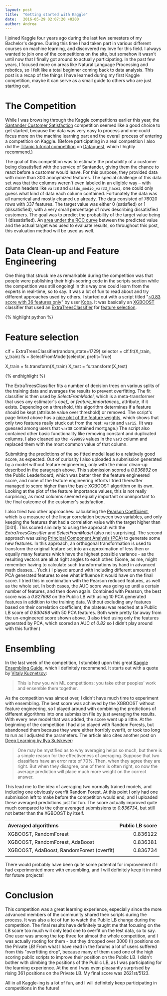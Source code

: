 ```yaml
---
layout: post
title:  "Getting started with Kaggle"
date:   2016-05-29 02:07:20 +0200
author: Andrea
---
```


I joined Kaggle four years ago during the last few semesters of my Bachelor's degree. During this time I had taken part in various different courses on machine learning, and discovered my love for this field. I always wanted to join one of the competitions on the site, but somehow it wasn't until now that I finally got around to actually participating. In the past few years, I focused more on areas like Natural Language Processing and robotics, so I felt like a total beginner coming back to data analysis. This post is a recap of the things I have learned during my first Kaggle competition, maybe it can serve as a small guide to others who are just starting out.


# The Competition

While I was browsing through the Kaggle competitions earlier this year, the [Santander Customer Satisfaction][santander-customer-satisfaction] competition seemed like a good choice to get started, because the data was very easy to process and one could focus more on the machine learning part and the overall process of entering a competition on Kaggle. (Before participating in a real competition I also did the [Titanic tutorial competition][titanic-tutorial] on [Dataquest][dataquest], which I highly recommend.)

The goal of this competition was to estimate the probability of a customer being dissatisfied with the service of Santander, giving them the chance to react before a customer would leave. For this purpose, they provided data with more than 300 anonymized features. The special challenge of this data set was that the columns weren't even labeled in an eligible way – with column headers like `var38` and `saldo_medio_var33_hace3`, one could only guess what kind of data each column contained. Fortunately the data was all numerical and mostly cleaned up already.
The data consisted of 76020 rows with 337 features. The target value was either 0 (satisfied) or 1 (dissatisfied), with a very small percentage of rows describing dissatisfied customers. The goal was to predict the probability of the target value being 1 (dissatisfied).
An [area under the ROC curve][auc] between the predicted value and the actual target was used to evaluate results, so throughout this post, this evaluation method will be used as well.


# Data Clean-up and Feature Engineering

One thing that struck me as remarkable during the competition was that people were publishing their high-scoring code in the scripts section while the competition was still ongoing! In this way one could learn from the experts in real-time, so to say. It was a lot of fun to read about and try different approaches used by others.
I started out with a script titled "[~0.83 score with 36 features only][high-score-few-features]" by user [Koba][koba]. It was basically an [XGBOOST][xgboost] classifier that used an [ExtraTreesClassifier][extra-trees-classifier] for [feature selection][feature-selection].

{% highlight python %}
# Feature selection

clf = ExtraTreesClassifier(random_state=1729)
selector = clf.fit(X_train, y_train)
fs = SelectFromModel(selector, prefit=True)

X_train = fs.transform(X_train)
X_test = fs.transform(X_test)

{% endhighlight %}


The ExtraTreesClassifier fits a number of decision trees on various splits of the training data and averages the results to prevent overfitting. The fit classifier is then used by *SelectFromModel*, which is a meta-transformer that uses any estimator's *coef_* or *feature_importances_* attribute, if it exists. Depending on a threshold, this algorithm determines if a feature should be kept (attribute value over threshold) or removed. The script's page linked above has a [nice plot of the feature weights][feature-weights], which shows that only two features really stuck out from the rest: `var38` and `var15`. (It was guessed among users that `var38` contained mortgage.)
The script also contained other basic functionality like removing constant and duplicated columns. I also cleaned up the `-999999` values in the `var3` column and replaced them with the most common value of that column.

Submitting the predictions of the so fitted model lead to a relatively good score, as expected. Out of curiosity I also uploaded a submission generated by a model without feature engineering, only with the minor clean-up described in the paragraph above. This submission scored a *0.836892* on the Public Leaderboard, which was better then the feature engineered score, and none of the feature engineering efforts I tried thereafter managed to score higher than the basic XGBOOST algorithm on its own.
Looking at the plot of the feature importance values, this is not really surprising, as most columns seemed equally important or unimportant to the final outcome of the customer's satisfaction.

I also tried two other approaches: calculating the [Pearson Coefficient][pearson-coefficient], which is a measure of the linear correlation between two variables, and only keeping the features that had a correlation value with the target higher than |0.01|. This scored similarly to using the approach with the *ExtraTreesClassifier* and *SelectFromModel* (also not surprising).
The second approach was using [Principal Component Analysis (PCA)][pca] to generate some new features. In this approach, an orthogonal transformation is used to transform the original feature set into an approximation of less then or equally many features which have the highest possible variance - as the resulting vectors are all at right angles to each other. (Some, as me, might remember having to calculate such transformations by hand in advanced math classes... Yuck.)
I played around with including different amounts of PCA generated features to see what influence it would have on the final score. I tried this in combination with the Pearson reduced features, as well as the whole set. In both cases, the AUC score was going up until a certain number of features, and then down again. Combined with Pearson, the best score was a *0.827698* on the Public LB with using 10 PCA generated features in addition to the training data. Without excluding any features based on their correlation coefficient, the plateau was reached at a Public LB score of *0.830498* with 50 PCA features. Both were pretty far away from the un-engineered score shown above. (I also tried using only the features generated by PCA, which scored an AUC of *0.82* so I didn't play around with this further.)



# Ensembling

In the last week of the competition, I stumbled upon this great [Kaggle Ensembling Guide][kaggle-ensembling-guide], which I definitely recommend. It starts out with a quote by [Vitaly Kuznetsov][vitaly-kuznetsov]:

> This is how you win ML competitions: you take other peoples’ work and ensemble them together.

As the competition was almost over, I didn't have much time to experiment with ensembling. The best score was achieved by the XGBOOST without feature engineering, so I played around with combining the predictions of different algorithms into one submission file by just averaging the results. With every new model that was added, the score went up a little. At the beginning of the competition I had also played with Random Forests, but abandoned them because they were either horribly overfit, or took too long to run as I adjusted the parameters. The article also cites another post on [Deep Learning by Ilya Sutskever][deep-learning-sutskever]:

> One may be mystified as to why averaging helps so much, but there is a simple reason for the effectiveness of averaging. Suppose that two classifiers have an error rate of 70%. Then, when they agree they are right. But when they disagree, one of them is often right, so now the average prediction will place much more weight on the correct answer.

This lead me to the idea of averaging two normally trained models, and including one obviously overfit Random Forest. At this point I only had one submission left to make before the competition would end, and I uploaded these averaged predictions just for fun. The score actually improved quite much compared to the other averaged submissions to *0.836734*, but still not better than the XGBOOST by itself.

| Averaged algorithms | Public LB score |
| :------------- |-------------:|
| XGBOOST, RandomForest | 0.836122 |
| XGBOOST, RandomForest, AdaBoost | 0.836381 |
| XGBOOST, AdaBoost, RandomForest (overfit) | 0.836734 |
| | |


There would probably have been quite some potential for improvement if I had experimented more with ensembling, and I will definitely keep it in mind for future projects!



# Conclusion

This competition was a great learning experience, especially since the more advanced members of the community shared their scripts during the process. It was also a lot of fun to watch the Public LB change during the competition. The final results have definitely taught me that focusing on the LB score too much will only lead one to overfit on the test data, so to say. One user was among the top three for almost the whole competition, and I was actually rooting for them - but they dropped over 3000 (!) positions on the Private LB!
From what I have read in the forums a lot of users suffered from this "overfitting drop", because many of them used one of the high scoring public scripts to improve their position on the Public LB. I didn't bother with climbing the positions of the Public LB, as I was participating for the learning experience. At the end I was even pleasantly surprised by rising 361 positions on the Private LB. My final score was 2621st/5123.

All in all Kaggle-ing is a lot of fun, and I will definitely keep participating in competitions in the future!




[santander-customer-satisfaction]: https://www.kaggle.com/c/santander-customer-satisfaction
[titanic-tutorial]: https://www.kaggle.com/c/titanic
[dataquest]: https://www.dataquest.io/course/kaggle-competitions
[auc]: https://en.wikipedia.org/wiki/Receiver_operating_characteristic
[high-score-few-features]: https://www.kaggle.com/kobakhit/santander-customer-satisfaction/0-84-score-with-36-features-only/code
[koba]: https://www.kaggle.com/kobakhit
[xgboost]: http://xgboost.readthedocs.io/en/latest/python/python_intro.html
[extra-trees-classifier]: http://scikit-learn.org/stable/modules/generated/sklearn.ensemble.ExtraTreesClassifier.html
[feature-selection]: http://scikit-learn.org/stable/modules/generated/sklearn.feature_selection.SelectFromModel.html
[feature-weights]: https://www.kaggle.io/svf/213838/5bb291c6759892e1b1939f5b33a0e2fb/1.png
[pearson-coefficient]: https://en.wikipedia.org/wiki/Pearson_product-moment_correlation_coefficient
[pca]: https://en.wikipedia.org/wiki/Principal_component_analysis
[kaggle-ensembling-guide]: http://mlwave.com/kaggle-ensembling-guide/
[vitaly-kuznetsov]: http://cims.nyu.edu/~vitaly/
[deep-learning-sutskever]: http://yyue.blogspot.com/2015/01/a-brief-overview-of-deep-learning.html